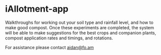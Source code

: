 # iAllotment-app
Walkthroughs for working out your soil type and rainfall level, and how to make good compost. Once these experiments are completed, the system will be able to make suggestions for the best crops and companion plants, compost application rates and timings, and rotations.

For assistance please contact aidan@fo.am
